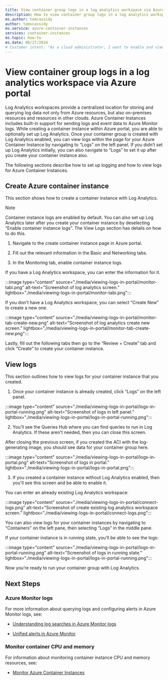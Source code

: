 ```yaml
---
title: View container group logs in a log analytics workspace via Azure portal 
description: How to view container group logs in a log analytics workspace via Azure portal 
ms.author: tomcassidy
author: tomvcassidy
ms.service: azure-container-instances
services: container-instances
ms.topic: how-to
ms.date: 08/27/2024
# Customer intent: "As a cloud administrator, I want to enable and view container group logs in a log analytics workspace, so that I can monitor and troubleshoot the performance of my container instances effectively."
---
```

# View container group logs in a log analytics workspace via Azure portal 

Log Analytics workspaces provide a centralized location for storing and querying log data not only from Azure resources, but also on-premises resources and resources in other clouds. Azure Container Instances includes built-in support for sending logs and event data to Azure Monitor logs. While creating a container instance within Azure portal, you are able to optionally set up Log Analytics. Once your container group is created with Log Analytics enabled, you can view logs within the page for your Azure Container Instance by navigating to “Logs” on the left panel. If you didn’t set up Log Analytics initially, you can also navigate to “Logs” to set it up after you create your container instance also. 

The following sections describe how to set up logging and how to view logs for Azure Container Instances. 

## Create Azure container instance 

This section shows how to create a container instance with Log Analytics. 

> [!NOTE]
> Container instance logs are enabled by default. You can also set up Log Analytics later after you create your container instance by deselecting “Enable container instance logs”. The View Logs section has details on how to do this. 

1. Navigate to the create container instance page in Azure portal.

2. Fill out the relevant information in the Basic and Networking tabs.

3. In the Monitoring tab, enable container instance logs.

If you have a Log Analytics workspace, you can enter the information for it. 

 :::image type="content" source="./media/viewing-logs-in-portal/monitor-tabi.png" alt-text="Screenshot of log analytics screen." lightbox="./media/viewing-logs-in-portal/monitor-tabi.png":::

If you don't have a Log Analytics workspace, you can select “Create New” to create a new one. 

:::image type="content" source="./media/viewing-logs-in-portal/monitor-tab-create-new.png" alt-text="Screenshot of log analytics create new screen." lightbox="./media/viewing-logs-in-portal/monitor-tab-create-new.png":::

Lastly, fill out the following tabs then go to the “Review + Create” tab and click “Create” to create your container instance. 

## View logs 

This section outlines how to view logs for your container instance that you created. 

1. Once your container instance is already created, click “Logs” on the left panel. 

:::image type="content" source="./media/viewing-logs-in-portal/logs-in-portal-running.png" alt-text="Screenshot of logs in left panel." lightbox="./media/viewing-logs-in-portal/logs-in-portal-running.png":::

2. You’ll see the Queries Hub where you can find queries to run in Log Analytics. If these aren't needed, then you can close this screen. 

After closing the previous screen, if you created the ACI with the log-generating image, you should see data for your container group here. 

:::image type="content" source="./media/viewing-logs-in-portal/logs-in-portal.png" alt-text="Screenshot of logs in portal." lightbox="./media/viewing-logs-in-portal/logs-in-portal.png":::
 
3. If you created a container instance without Log Analytics enabled, then you'll see this screen and be able to enable it. 

You can enter an already existing Log Analytics workspace: 

 :::image type="content" source="./media/viewing-logs-in-portal/connect-logs.png" alt-text="Screenshot of create existing log analytics workspace screen." lightbox="./media/viewing-logs-in-portal/connect-logs.png":::

You can also view logs for your container instances by navigating to “Containers” on the left pane, then selecting “Logs” in the middle pane. 

If your container instance is in running state, you’ll be able to see the logs: 

 :::image type="content" source="./media/viewing-logs-in-portal/logs-in-portal-running.png" alt-text="Screenshot of logs in running state." lightbox="./media/viewing-logs-in-portal/logs-in-portal-running.png":::

Now you’re ready to run your container group with Log Analytics. 

## Next Steps 

### Azure Monitor logs 

For more information about querying logs and configuring alerts in Azure Monitor logs, see: 

* [Understanding log searches in Azure Monitor logs](/azure/azure-monitor/logs/log-query-overview)

* [Unified alerts in Azure Monitor](/azure/azure-monitor/alerts/alerts-overview)

### Monitor container CPU and memory 

For information about monitoring container instance CPU and memory resources, see: 

* [Monitor Azure Container Instances](/azure/container-instances/monitor-azure-container-instances)

 

 

 

 
